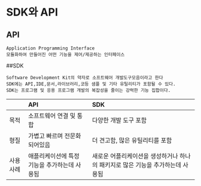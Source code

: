 # SDK와 API

## API
```
Application Programming Interface
모듈화하여 만들어진 어떤 기능을 제어/제공하는 인터페이스
```

##SDK
```
Software Development Kit의 약자로 소프트웨어 개발도구모음이라고 한다
SDK에는 API,IDE,문서,라이브러리,코등 샘플 및 기타 유틸리티가 포함될 수 있다.
SDK는 프로그램 및 응용 프로그램 개발의 복잡성을 줄이는 강력한 기능 집합이다.
```

||API|SDK|
|--|:--|:--|
|목적|소프트웨어 연결 및 통합|다양한 개발 도구 포함|
|형질|가볍고 빠르며 전문화 되어있음|더 견고함, 많은 유틸리티를 포함|
|사용사례|애플리케이션에 특정 기능을 추가하는데 사용됨|새로운 어플리케이션을 생성하거나 하나의 패키지로 많은 기능을 추가하는데 사용됨|

